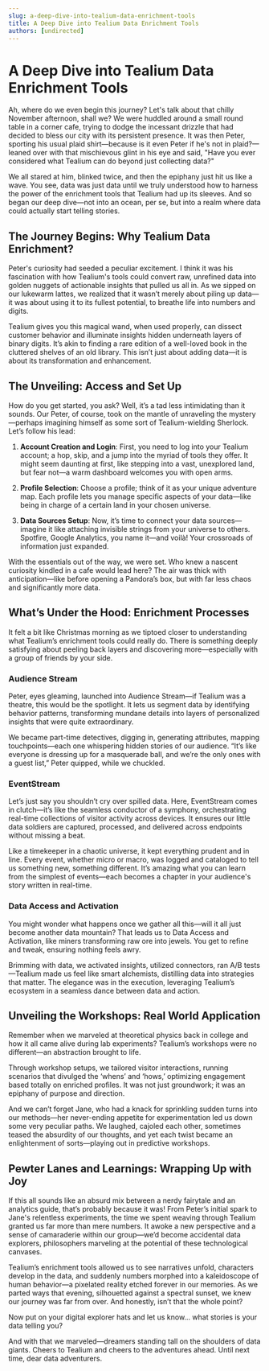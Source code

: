 ```yaml
---
slug: a-deep-dive-into-tealium-data-enrichment-tools
title: A Deep Dive into Tealium Data Enrichment Tools
authors: [undirected]
---
```



# A Deep Dive into Tealium Data Enrichment Tools

Ah, where do we even begin this journey? Let's talk about that chilly November afternoon, shall we? We were huddled around a small round table in a corner cafe, trying to dodge the incessant drizzle that had decided to bless our city with its persistent presence. It was then Peter, sporting his usual plaid shirt—because is it even Peter if he's not in plaid?—leaned over with that mischievous glint in his eye and said, "Have you ever considered what Tealium can do beyond just collecting data?" 

We all stared at him, blinked twice, and then the epiphany just hit us like a wave. You see, data was just data until we truly understood how to harness the power of the enrichment tools that Tealium had up its sleeves. And so began our deep dive—not into an ocean, per se, but into a realm where data could actually start telling stories. 

## The Journey Begins: Why Tealium Data Enrichment?

Peter's curiosity had seeded a peculiar excitement. I think it was his fascination with how Tealium's tools could convert raw, unrefined data into golden nuggets of actionable insights that pulled us all in. As we sipped on our lukewarm lattes, we realized that it wasn’t merely about piling up data—it was about using it to its fullest potential, to breathe life into numbers and digits. 

Tealium gives you this magical wand, when used properly, can dissect customer behavior and illuminate insights hidden underneath layers of binary digits. It’s akin to finding a rare edition of a well-loved book in the cluttered shelves of an old library. This isn’t just about adding data—it is about its transformation and enhancement.

## The Unveiling: Access and Set Up

How do you get started, you ask? Well, it’s a tad less intimidating than it sounds. Our Peter, of course, took on the mantle of unraveling the mystery—perhaps imagining himself as some sort of Tealium-wielding Sherlock. Let’s follow his lead:

1. **Account Creation and Login**: First, you need to log into your Tealium account; a hop, skip, and a jump into the myriad of tools they offer. It might seem daunting at first, like stepping into a vast, unexplored land, but fear not—a warm dashboard welcomes you with open arms.

2. **Profile Selection**: Choose a profile; think of it as your unique adventure map. Each profile lets you manage specific aspects of your data—like being in charge of a certain land in your chosen universe.

3. **Data Sources Setup**: Now, it’s time to connect your data sources—imagine it like attaching invisible strings from your universe to others. Spotfire, Google Analytics, you name it—and voilà! Your crossroads of information just expanded.

With the essentials out of the way, we were set. Who knew a nascent curiosity kindled in a cafe would lead here? The air was thick with anticipation—like before opening a Pandora’s box, but with far less chaos and significantly more data.

## What’s Under the Hood: Enrichment Processes

It felt a bit like Christmas morning as we tiptoed closer to understanding what Tealium’s enrichment tools could really do. There is something deeply satisfying about peeling back layers and discovering more—especially with a group of friends by your side.

### Audience Stream

Peter, eyes gleaming, launched into Audience Stream—if Tealium was a theatre, this would be the spotlight. It lets us segment data by identifying behavior patterns, transforming mundane details into layers of personalized insights that were quite extraordinary. 

We became part-time detectives, digging in, generating attributes, mapping touchpoints—each one whispering hidden stories of our audience. “It’s like everyone is dressing up for a masquerade ball, and we’re the only ones with a guest list,” Peter quipped, while we chuckled. 

### EventStream 

Let’s just say you shouldn’t cry over spilled data. Here, EventStream comes in clutch—it’s like the seamless conductor of a symphony, orchestrating real-time collections of visitor activity across devices. It ensures our little data soldiers are captured, processed, and delivered across endpoints without missing a beat.

Like a timekeeper in a chaotic universe, it kept everything prudent and in line. Every event, whether micro or macro, was logged and cataloged to tell us something new, something different. It’s amazing what you can learn from the simplest of events—each becomes a chapter in your audience's story written in real-time.

### Data Access and Activation

You might wonder what happens once we gather all this—will it all just become another data mountain? That leads us to Data Access and Activation, like miners transforming raw ore into jewels. You get to refine and tweak, ensuring nothing feels awry.

Brimming with data, we activated insights, utilized connectors, ran A/B tests—Tealium made us feel like smart alchemists, distilling data into strategies that matter. The elegance was in the execution, leveraging Tealium’s ecosystem in a seamless dance between data and action.

## Unveiling the Workshops: Real World Application

Remember when we marveled at theoretical physics back in college and how it all came alive during lab experiments? Tealium’s workshops were no different—an abstraction brought to life.

Through workshop setups, we tailored visitor interactions, running scenarios that divulged the ‘whens’ and ‘hows,’ optimizing engagement based totally on enriched profiles. It was not just groundwork; it was an epiphany of purpose and direction.

And we can’t forget Jane, who had a knack for sprinkling sudden turns into our methods—her never-ending appetite for experimentation led us down some very peculiar paths. We laughed, cajoled each other, sometimes teased the absurdity of our thoughts, and yet each twist became an enlightenment of sorts—playing out in predictive workshops.

## Pewter Lanes and Learnings: Wrapping Up with Joy

If this all sounds like an absurd mix between a nerdy fairytale and an analytics guide, that’s probably because it was! From Peter’s initial spark to Jane's relentless experiments, the time we spent weaving through Tealium granted us far more than mere numbers. It awoke a new perspective and a sense of camaraderie within our group—we’d become accidental data explorers, philosophers marveling at the potential of these technological canvases.

Tealium’s enrichment tools allowed us to see narratives unfold, characters develop in the data, and suddenly numbers morphed into a kaleidoscope of human behavior—a pixelated reality etched forever in our memories. As we parted ways that evening, silhouetted against a spectral sunset, we knew our journey was far from over. And honestly, isn’t that the whole point?

Now put on your digital explorer hats and let us know… what stories is your data telling you?

And with that we marveled—dreamers standing tall on the shoulders of data giants. Cheers to Tealium and cheers to the adventures ahead. Until next time, dear data adventurers.